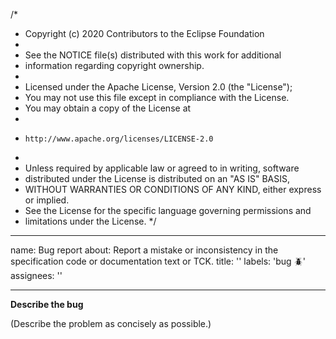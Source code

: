 /*
 * Copyright (c) 2020 Contributors to the Eclipse Foundation
 *
 * See the NOTICE file(s) distributed with this work for additional
 * information regarding copyright ownership.
 *
 * Licensed under the Apache License, Version 2.0 (the "License");
 * You may not use this file except in compliance with the License.
 * You may obtain a copy of the License at
 *
 *     http://www.apache.org/licenses/LICENSE-2.0
 *
 * Unless required by applicable law or agreed to in writing, software
 * distributed under the License is distributed on an "AS IS" BASIS,
 * WITHOUT WARRANTIES OR CONDITIONS OF ANY KIND, either express or implied.
 * See the License for the specific language governing permissions and
 * limitations under the License.
 */
---
name: Bug report
about: Report a mistake or inconsistency in the specification code or documentation text or TCK.
title: ''
labels: 'bug :beetle:'
assignees: ''

---

<!-- Please do not use this issue type to report a use case or an implementation idea; we have separate issue types for that! -->

**Describe the bug**

(Describe the problem as concisely as possible.)
